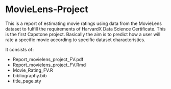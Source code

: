 # MovieLens-Project

This is a report of estimating movie ratings using data from the MovieLens dataset to fulfill the requirements of HarvardX Data Science Certificate. This is the first Capstone project. Basically the aim is to predict how a user will rate a specific movie according to specific dataset characteristics.

It consists of:
* Report_movielens_project_FV.pdf
* Report_movielens_project_FV.Rmd
* Movie_Rating_FV.R
* bibliography.bib
* title_page.sty
